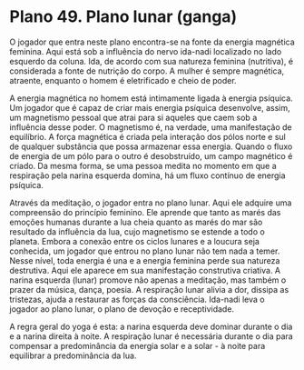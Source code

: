 # Plano 49. Plano lunar (ganga)

O jogador que entra neste plano encontra-se na fonte da energia magnética feminina. Aqui está sob a influência do nervo ida-nadi localizado no lado esquerdo da coluna. Ida, de acordo com sua natureza feminina (nutritiva), é considerada a fonte de nutrição do corpo. A mulher é sempre magnética, atraente, enquanto o homem é eletrificado e cheio de poder.

A energia magnética no homem está intimamente ligada à energia psíquica. Um jogador que é capaz de criar mais energia psíquica desenvolve, assim, um magnetismo pessoal que atrai para si aqueles que caem sob a influência desse poder. O magnetismo é, na verdade, uma manifestação de equilíbrio. A força magnética é criada pela interação dos pólos norte e sul de qualquer substância que possa armazenar essa energia. Quando o fluxo de energia de um pólo para o outro é desobstruído, um campo magnético é criado. Da mesma forma, se uma pessoa medita no momento em que a respiração pela narina esquerda domina, há um fluxo contínuo de energia psíquica.

Através da meditação, o jogador entra no plano lunar. Aqui ele adquire uma compreensão do princípio feminino. Ele aprende que tanto as marés das emoções humanas durante a lua cheia quanto as marés do mar são resultado da influência da lua, cujo magnetismo se estende a todo o planeta. Embora a conexão entre os ciclos lunares e a loucura seja conhecida, um jogador que entrou no plano lunar não tem nada a temer. Nesse nível, toda energia é una e a energia feminina perde sua natureza destrutiva. Aqui ele aparece em sua manifestação construtiva criativa. A narina esquerda (lunar) promove não apenas a meditação, mas também o prazer da música, dança, poesia. A respiração lunar alivia a dor, dissipa as tristezas, ajuda a restaurar as forças da consciência. Ida-nadi leva o jogador ao plano lunar, o plano de devoção e receptividade.

A regra geral do yoga é esta: a narina esquerda deve dominar durante o dia e a narina direita à noite. A respiração lunar é necessária durante o dia para compensar a predominância da energia solar e a solar - à noite para equilibrar a predominância da lua.
